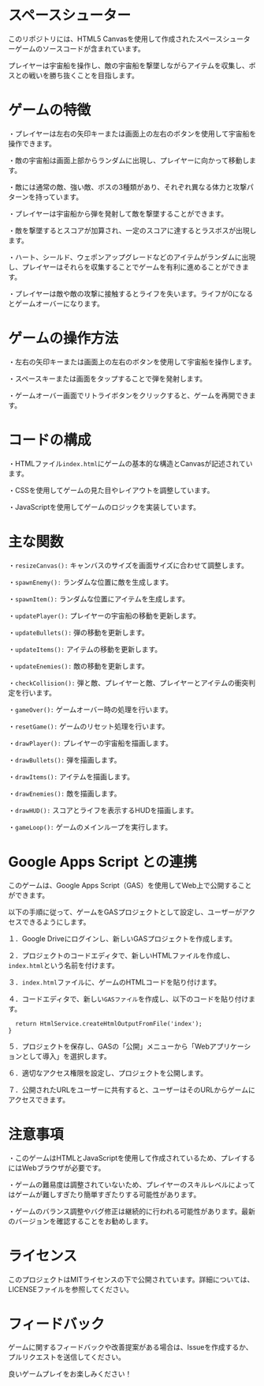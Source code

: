 # スペースシューター

このリポジトリには、HTML5 Canvasを使用して作成されたスペースシューターゲームのソースコードが含まれています。

プレイヤーは宇宙船を操作し、敵の宇宙船を撃墜しながらアイテムを収集し、ボスとの戦いを勝ち抜くことを目指します。

# ゲームの特徴

・プレイヤーは左右の矢印キーまたは画面上の左右のボタンを使用して宇宙船を操作できます。

・敵の宇宙船は画面上部からランダムに出現し、プレイヤーに向かって移動します。

・敵には通常の敵、強い敵、ボスの3種類があり、それぞれ異なる体力と攻撃パターンを持っています。

・プレイヤーは宇宙船から弾を発射して敵を撃墜することができます。

・敵を撃墜するとスコアが加算され、一定のスコアに達するとラスボスが出現します。

・ハート、シールド、ウェポンアップグレードなどのアイテムがランダムに出現し、プレイヤーはそれらを収集することでゲームを有利に進めることができます。

・プレイヤーは敵や敵の攻撃に接触するとライフを失います。ライフが0になるとゲームオーバーになります。


# ゲームの操作方法

・左右の矢印キーまたは画面上の左右のボタンを使用して宇宙船を操作します。

・スペースキーまたは画面をタップすることで弾を発射します。

・ゲームオーバー画面でリトライボタンをクリックすると、ゲームを再開できます。

# コードの構成

・HTMLファイル```index.html```にゲームの基本的な構造とCanvasが記述されています。

・CSSを使用してゲームの見た目やレイアウトを調整しています。

・JavaScriptを使用してゲームのロジックを実装しています。

# 主な関数

・```resizeCanvas():``` キャンバスのサイズを画面サイズに合わせて調整します。

・```spawnEnemy():``` ランダムな位置に敵を生成します。

・```spawnItem():``` ランダムな位置にアイテムを生成します。

・```updatePlayer():``` プレイヤーの宇宙船の移動を更新します。

・```updateBullets():``` 弾の移動を更新します。

・```updateItems():``` アイテムの移動を更新します。

・```updateEnemies():``` 敵の移動を更新します。

・```checkCollision():``` 弾と敵、プレイヤーと敵、プレイヤーとアイテムの衝突判定を行います。

・```gameOver():``` ゲームオーバー時の処理を行います。

・```resetGame():``` ゲームのリセット処理を行います。

・```drawPlayer():``` プレイヤーの宇宙船を描画します。

・```drawBullets():``` 弾を描画します。

・```drawItems():``` アイテムを描画します。

・```drawEnemies():``` 敵を描画します。

・```drawHUD():``` スコアとライフを表示するHUDを描画します。

・```gameLoop():``` ゲームのメインループを実行します。

# Google Apps Script との連携

このゲームは、Google Apps Script（GAS）を使用してWeb上で公開することができます。

以下の手順に従って、ゲームをGASプロジェクトとして設定し、ユーザーがアクセスできるようにします。

１．Google Driveにログインし、新しいGASプロジェクトを作成します。

２．プロジェクトのコードエディタで、新しいHTMLファイルを作成し、```index.html```という名前を付けます。

３．```index.html```ファイルに、ゲームのHTMLコードを貼り付けます。

４．コードエディタで、新しい```GASファイル```を作成し、以下のコードを貼り付けます。


```function doGet() {
  return HtmlService.createHtmlOutputFromFile('index');
}
```

５．プロジェクトを保存し、GASの「公開」メニューから「Webアプリケーションとして導入」を選択します。

６．適切なアクセス権限を設定し、プロジェクトを公開します。

７．公開されたURLをユーザーに共有すると、ユーザーはそのURLからゲームにアクセスできます。

# 注意事項

・このゲームはHTMLとJavaScriptを使用して作成されているため、プレイするにはWebブラウザが必要です。

・ゲームの難易度は調整されていないため、プレイヤーのスキルレベルによってはゲームが難しすぎたり簡単すぎたりする可能性があります。

・ゲームのバランス調整やバグ修正は継続的に行われる可能性があります。最新のバージョンを確認することをお勧めします。

# ライセンス

このプロジェクトはMITライセンスの下で公開されています。詳細については、LICENSEファイルを参照してください。

# フィードバック
ゲームに関するフィードバックや改善提案がある場合は、Issueを作成するか、プルリクエストを送信してください。

良いゲームプレイをお楽しみください！
